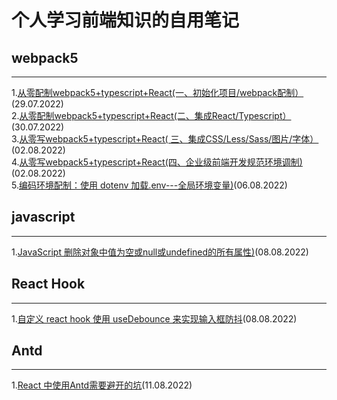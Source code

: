 # 个人学习前端知识的自用笔记

## webpack5
__________________________________________________________________________________________________________________________________________
1.[从零配制webpack5+typescript+React(一、初始化项目/webpack配制）](https://github.com/weimeng0910/blog/issues/2)(29.07.2022)<br/>
2.[从零配制webpack5+typescript+React(二、集成React/Typescript）](https://github.com/weimeng0910/blog/issues/3)(30.07.2022)<br/>
3.[从零写webpack5+typescript+React( 三、集成CSS/Less/Sass/图片/字体）](https://github.com/weimeng0910/blog/issues/4)(02.08.2022)<br/>
4.[从零写webpack5+typescript+React(四、企业级前端开发规范环境调制)](https://github.com/weimeng0910/blog/issues/5)(02.08.2022)<br/>
5.[编码环境配制：使用 dotenv 加载.env---全局环境变量)](https://github.com/weimeng0910/blog/issues/6)(06.08.2022)<br/>

## javascript
__________________________________________________________________________________________________________________________________________
1.[JavaScript 删除对象中值为空或null或undefined的所有属性)](https://github.com/weimeng0910/blog/issues/7)(08.08.2022)<br/>


## React Hook
__________________________________________________________________________________________________________________________________________
 1.[自定义 react hook 使用 useDebounce 来实现输入框防抖](https://github.com/weimeng0910/blog/issues/8)(08.08.2022)<br/>
 
## Antd
__________________________________________________________________________________________________________________________________________
1.[React 中使用Antd需要避开的坑](https://github.com/weimeng0910/blog/issues/9)(11.08.2022)<br/>
